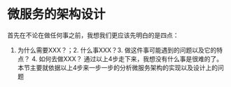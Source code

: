 # 微服务的架构设计   
首先在不论在做任何事之前，我想我们更应该先明白的是四点：
1. 为什么需要XXX？；2. 什么事XXX？3. 做这件事可能遇到的问题以及它的特点？ 4. 如何去做XXX？  通过以上4步走下来，我想没有什么事是很难的了。 本节主要就依据以上4步来一步一步的分析微服务架构的实现以及设计上的问题   

      
